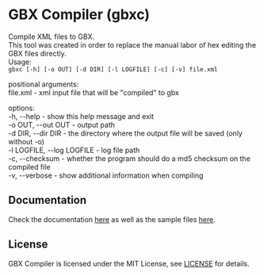 # GBX Compiler (gbxc)
Compile XML files to GBX.  
This tool was created in order to replace the manual labor of hex editing the GBX files directly.  
Usage:  
`gbxc [-h] [-o OUT] [-d DIR] [-l LOGFILE] [-c] [-v] file.xml`  
  
positional arguments:  
file.xml - xml input file that will be "compiled" to gbx  
  
options:  
-h, --help - show this help message and exit  
-o OUT, --out OUT           - output path  
-d DIR, --dir DIR           - the directory where the output file will be saved (only without -o)  
-l LOGFILE, --log LOGFILE   - log file path  
-c, --checksum              - whether the program should do a md5 checksum on the compiled file  
-v, --verbose               - show additional information when compiling  
  
## Documentation
Check the documentation [here](https://github.com/GreffMASTER/gbxc/tree/main/Doc) as well as the sample files [here](https://github.com/GreffMASTER/gbxc/tree/main/Samples/TM1.0/GameData).

## License
GBX Compiler is licensed under the MIT License, see [LICENSE](https://github.com/GreffMASTER/gbxc/blob/main/LICENSE) for details.
